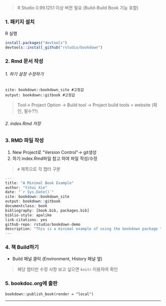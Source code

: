 
> R Studio 0.99.1251 이상 버젼 필요 (Build-Build Book 기능 포함)

### 1. 패키지 설치 

R 실행 

```R
install.packages("devtools")
devtools::install_github("rstudio/bookdown")
```

### 2. Rmd 문서 작성

###### 1. 하기 설정 수정하기 
```
site: bookdown::bookdown_site #고정값
output: bookdown::gitbook #고정값
```
>Tool-> Project Option -> Build tool -> Project build tools = website (확인, 필수??)

###### 2. index.Rmd 저장 





### 3. RMD 파일 작성 

1. New Project로 "Version Control"-> git생성
2. 하기 index.Rmd파일 참고 하여 파일 작성/수정

> `#` 제목으로 각 챕터 구분 

```R
--- 
title: "A Minimal Book Example"
author: "Yihui Xie"
date: "`r Sys.Date()`"
site: bookdown::bookdown_site
output: bookdown::gitbook
documentclass: book
bibliography: [book.bib, packages.bib]
biblio-style: apalike
link-citations: yes
github-repo: rstudio/bookdown-demo
description: "This is a minimal example of using the bookdown package to write a book. The output format for this example is bookdown::gitbook."
---
```



### 4. 책 Build하기 
* Build 패널 클릭  (Environment, History 패널 옆)

> 해당 챕터만 수정 사항 보고 싶으면 `knitr` 이용하여 확인 

### 5. bookdoc.org에 출판 

`bookdown::publish_book(render = "local")`


---

[1]: https://bookdown.org/
[2]: http://bookdown.io/
[3]: https://www.rstudio.com/resources/webinars/introducing-bookdown/
[4]: https://github.com/rstudio/bookdown-demo  (sample code)